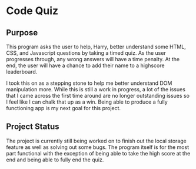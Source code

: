 # Code Quiz

## Purpose
This program asks the user to help, Harry, better understand some HTML, CSS, and Javascript questions by taking a timed quiz. As the user progresses through, any wrong answers will have a time penalty. At the end, the user will have a chance to add their name to a highscore leaderboard. 

I took this on as a stepping stone to help me better understand DOM manipulation more. While this is still a work in progress, a lot of the issues that I came across the first time around are no longer outstanding issues so I feel like I can chalk that up as a win. Being able to produce a fully functioning app is my next goal for this project. 

## Project Status
The project is currently still being worked on to finish out the local storage feature as well as solving out some bugs. The program itself is for the most part functional with the exception of being able to take the high score at the end and being able to fully end the quiz. 